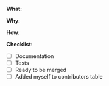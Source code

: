 <!-- English/日本語
Thanks for your interest in the project. Bugs filed and PRs submitted are appreciated! Please fill out the information below to expedite the review and (hopefully) merge of your pull request!

全て日本語で入力して構いません。あなたが日本語に精通していればそちらの方が素早い対応ができます。 プロジェクトに興味を持ってくれてありがとうございます。提出されたバグとPRに感謝します！ レビューを迅速にするために、以下の情報を記入してください。あなたのプルリクエストのマージを期待しています！
-->

**What**: <!-- What changes are being made? (What feature/bug is being fixed here?) / 何が変更されてしますか？ (どんな機能/バグがここで修正されていますか？) -->

**Why**: <!-- Why are these changes necessary? / なぜその変更をする必要がありましたか？-->

**How**: <!-- How were these changes implemented? / これらの変更をどのように実装しましたか？-->

**Checklist**: <!-- Have you done all of these things? to check an item, place an "x" in the box like so: "- [x] Documentation". add "N/A" to the end of each line that's irrelevant to your changes -->

* [ ] Documentation
* [ ] Tests
* [ ] Ready to be merged <!-- In your opinion, is this ready to be merged as soon as it's reviewed? / すぐにレビューされる準備はできていますか？ -->
* [ ] Added myself to contributors table <!-- this is optional, see the contributing guidelines for instructions / これはオプションです。コントリビューションガイドを確認してください -->

<!-- feel free to add additional comments. コメントを自由に追加してください-->
